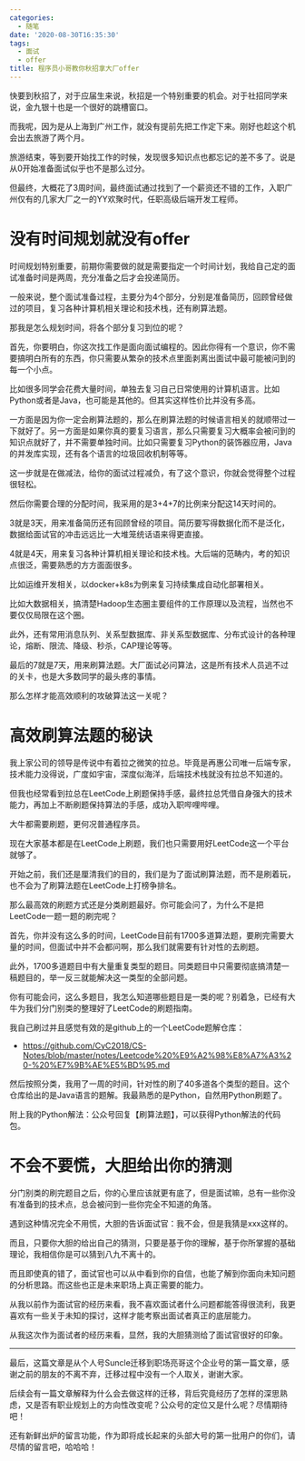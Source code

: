 ```yaml
---
categories:
  - 随笔
date: '2020-08-30T16:35:30'
tags:
  - 面试
  - offer
title: 程序员小哥教你秋招拿大厂offer
---
```




快要到秋招了，对于应届生来说，秋招是一个特别重要的机会。对于社招同学来说，金九银十也是一个很好的跳槽窗口。

而我呢，因为是从上海到广州工作，就没有提前先把工作定下来。刚好也趁这个机会出去旅游了两个月。

旅游结束，等到要开始找工作的时候，发现很多知识点也都忘记的差不多了。说是从0开始准备面试似乎也不是那么过分。

但最终，大概花了3周时间，最终面试通过找到了一个薪资还不错的工作，入职广州仅有的几家大厂之一的YY欢聚时代，任职高级后端开发工程师。

<!--more-->

# 没有时间规划就没有offer

时间规划特别重要，前期你需要做的就是需要指定一个时间计划，我给自己定的面试准备时间是两周，充分准备之后才会投递简历。

一般来说，整个面试准备过程，主要分为4个部分，分别是准备简历，回顾曾经做过的项目，复习各种计算机相关理论和技术栈，还有刷算法题。

那我是怎么规划时间，将各个部分复习到位的呢？

首先，你要明白，你这次找工作是面向面试编程的。因此你得有一个意识，你不需要搞明白所有的东西，你只需要从繁杂的技术点里面剥离出面试中最可能被问到的每一个小点。

比如很多同学会花费大量时间，单独去复习自己日常使用的计算机语言。比如Python或者是Java，也可能是其他的。但其实这样性价比并没有多高。

一方面是因为你一定会刷算法题的，那么在刷算法题的时候语言相关的就顺带过一下就好了。另一方面是如果你真的要复习语言，那么只需要复习大概率会被问到的知识点就好了，并不需要单独时间。比如只需要复习Python的装饰器应用，Java的并发库实现，还有各个语言的垃圾回收机制等等。

这一步就是在做减法，给你的面试过程减负，有了这个意识，你就会觉得整个过程很轻松。

然后你需要合理的分配时间，我采用的是3+4+7的比例来分配这14天时间的。

3就是3天，用来准备简历还有回顾曾经的项目。简历要写得数据化而不是泛化，数据给面试官的冲击远远比一大堆笼统话语来得更直接。

4就是4天，用来复习各种计算机相关理论和技术栈。大后端的范畴内，考的知识点很泛，需要熟悉的方方面面很多。

比如运维开发相关，以docker+k8s为例来复习持续集成自动化部署相关。

比如大数据相关，搞清楚Hadoop生态圈主要组件的工作原理以及流程，当然也不要仅仅局限在这个圈。

此外，还有常用消息队列、关系型数据库、非关系型数据库、分布式设计的各种理论，熔断、限流、降级、秒杀，CAP理论等等。

最后的7就是7天，用来刷算法题。大厂面试必问算法，这是所有技术人员逃不过的关卡，也是大多数同学的最头疼的事情。

那么怎样才能高效顺利的攻破算法这一关呢？

# 高效刷算法题的秘诀

我上家公司的领导是传说中有着拉之微笑的拉总。毕竟是再惠公司唯一后端专家，技术能力没得说，广度如宇宙，深度似海洋，后端技术栈就没有拉总不知道的。

但我也经常看到拉总在LeetCode上刷题保持手感，最终拉总凭借自身强大的技术能力，再加上不断刷题保持算法的手感，成功入职哔哩哔哩。

大牛都需要刷题，更何况普通程序员。

现在大家基本都是在LeetCode上刷题，我们也只需要用好LeetCode这一个平台就够了。

开始之前，我们还是厘清我们的目的，我们是为了面试刷算法题，而不是刷着玩，也不会为了刷算法题在LeetCode上打榜争排名。

那么最高效的刷题方式还是分类刷题最好。你可能会问了，为什么不是把LeetCode一题一题的刷完呢？

首先，你并没有这么多的时间，LeetCode目前有1700多道算法题，要刷完需要大量的时间，但面试中并不会都问啊，那么我们就需要有针对性的去刷题。

此外，1700多道题目中有大量重复类型的题目。同类题目中只需要彻底搞清楚一稿题目的，举一反三就能解决这一类型的全部问题。

你有可能会问，这么多题目，我怎么知道哪些题目是一类的呢？别着急，已经有大牛为我们分门别类的整理好了LeetCode的刷题指南。

我自己刷过并且感觉有效的是github上的一个LeetCode题解仓库：

- https://github.com/CyC2018/CS-Notes/blob/master/notes/Leetcode%20%E9%A2%98%E8%A7%A3%20-%20%E7%9B%AE%E5%BD%95.md

然后按照分类，我用了一周的时间，针对性的刷了40多道各个类型的题目。这个仓库给出的是Java语言的题解。我最熟悉的是Python，自然用Python刷题了。

附上我的Python解法：公众号回复【刷算法题】，可以获得Python解法的代码包。

# 不会不要慌，大胆给出你的猜测

分门别类的刷完题目之后，你的心里应该就更有底了，但是面试嘛，总有一些你没有准备到的技术点，总会被问到一些你完全不知道的角落。

遇到这种情况完全不用慌，大胆的告诉面试官：我不会，但是我猜是xxx这样的。

而且，只要你大胆的给出自己的猜测，只要是基于你的理解，基于你所掌握的基础理论，我相信你是可以猜到八九不离十的。

而且即使真的错了，面试官也可以从中看到你的自信，也能了解到你面向未知问题的分析思路。而这些也正是未来职场上真正需要的能力。

从我以前作为面试官的经历来看，我不喜欢面试者什么问题都能答得很流利，我更喜欢有一些关于未知的探讨，这样才能考察出面试者真正的底层能力。

从我这次作为面试者的经历来看，显然，我的大胆猜测给了面试官很好的印象。

---

最后，这篇文章是从个人号Suncle迁移到职场亮哥这个企业号的第一篇文章，感谢之前的朋友的不离不弃，迁移过程中没有一个人取关，谢谢大家。

后续会有一篇文章解释为什么会去做这样的迁移，背后究竟经历了怎样的深思熟虑，又是否有职业规划上的方向性改变呢？公众号的定位又是什么呢？尽情期待吧！

还有新鲜出炉的留言功能，作为即将成长起来的头部大号的第一批用户的你们，请尽情的留言吧，哈哈哈！

